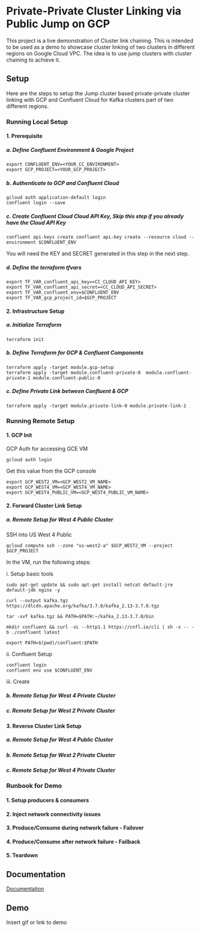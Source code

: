 
# Private-Private Cluster Linking via Public Jump on GCP

This project is a live demonstration of Cluster link chaining. This is intended to be used as a demo to showcase cluster linking of two clusters in different regions on Google Cloud VPC. The idea is to use jump clusters with cluster chaining to achieve it. 




## Setup 

Here are the steps to setup the Jump cluster based private-private cluster linking with GCP and Confluent Cloud for Kafka clusters part of two different regions.

### Running Local Setup

#### 1. Prerequisite

##### a. Define Confluent Environment & Google Project

```console
export CONFLUENT_ENV=<YOUR_CC_ENVIRONMENT>
export GCP_PROJECT=<YOUR_GCP_PROJECT>
```
##### b. Authenticate to GCP and Confluent Cloud

```console
gcloud auth application-default login 
confluent login --save
```

##### c. Create Confluent Cloud Cloud API Key, Skip this step if you already have the Cloud API Key
```console
confluent api-keys create confluent api-key create --resource cloud --environment $CONFLUENT_ENV 
```
You will need the KEY and SECRET generated in this step in the next step.
##### d. Define the terraform tfvars
```console 
export TF_VAR_confluent_api_key=<CC_CLOUD_API_KEY>
export TF_VAR_confluent_api_secret=<CC_CLOUD_API_SECRET>
export TF_VAR_confluent_env=$CONFLUENT_ENV 
export TF_VAR_gcp_project_id=$GCP_PROJECT
```

#### 2. Infrastructure Setup
##### a. Initialize Terraform 
```console
terraform init
```
##### b. Define Terraform for GCP & Confluent Components
```console
terraform apply -target module.gcp-setup
terraform apply -target module.confluent-private-0  module.confluent-private-1 module.confluent-public-0
```

##### c. Define Private Link between Confluent & GCP
```console
terraform apply -target module.private-link-0 module.private-link-1
```

### Running Remote Setup
#### 1. GCP Init
GCP Auth for accessing GCE VM
```console
gcloud auth login
```
Get this value from the GCP console
```console
export GCP_WEST2_VM=<GCP_WEST2_VM_NAME>
export GCP_WEST4_VM=<GCP_WEST4_VM_NAME>
export GCP_WEST4_PUBLIC_VM=<GCP_WEST4_PUBLIC_VM_NAME>
```

#### 2. Forward Cluster Link Setup 

##### a. Remote Setup for West 4 Public Cluster
####
SSH into US West 4 Public
```console
gcloud compute ssh --zone "us-west2-a" $GCP_WEST2_VM --project $GCP_PROJECT
```

In the VM, run the following steps:

i. Setup basic tools
```console
sudo apt-get update && sudo apt-get install netcat default-jre default-jdk nginx -y

curl --output kafka.tgz https://dlcdn.apache.org/kafka/3.7.0/kafka_2.13-3.7.0.tgz

tar -xvf kafka.tgz && PATH=$PATH:~/kafka_2.13-3.7.0/bin

mkdir confluent && curl -sL --http1.1 https://cnfl.io/cli | sh -s -- -b ./confluent latest

export PATH=$(pwd)/confluent:$PATH
```
ii. Confluent Setup
```console
confluent login 
confluent env use $CONFLUENT_ENV
```
iii. Create 

##### b. Remote Setup for West 4 Private Cluster
##### c. Remote Setup for West 2 Private Cluster


#### 3. Reverse Cluster Link Setup 

##### a. Remote Setup for West 4 Public Cluster
##### b. Remote Setup for West 2 Private Cluster
##### c. Remote Setup for West 4 Private Cluster

### Runbook for Demo

#### 1. Setup producers & consumers
#### 2. Inject network connectivity issues
#### 3. Produce/Consume during network failure - Failover
#### 4. Produce/Consume after network failure - Failback 
#### 5. Teardown


## Documentation

[Documentation](https://docs.confluent.io/cloud/current/multi-cloud/cluster-linking/private-networking.html#cluster-link-chaining-and-jump-clusters)


## Demo

Insert gif or link to demo

